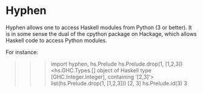 Hyphen
====

Hyphen allows one to access Haskell modules from Python (3 or
better). It is in some sense the dual of the cpython package on
Hackage, which allows Haskell code to access Python modules.

For instance:

  >>> import hyphen, hs.Prelude
  >>> hs.Prelude.drop(1, [1,2,3])
  <hs.GHC.Types.[] object of Haskell type [GHC.Integer.Integer], containing '[2,3]'>
  >>> list(hs.Prelude.drop(1, [1,2,3]))
  [2, 3]
  >>> hs.Prelude.id(3)
  3
